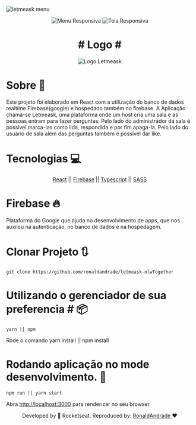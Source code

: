 ![letmeask menu](https://user-images.githubusercontent.com/69542454/123496342-06f41100-d5fe-11eb-8cb6-3a027e5e1666.png)

<p align="center"> 
    <img src=https://user-images.githubusercontent.com/69542454/123496344-09566b00-d5fe-11eb-88c8-001067bfe55f.png alt="Menu Responsiva">
  <img src=https://user-images.githubusercontent.com/69542454/123496348-0ce9f200-d5fe-11eb-8b6b-2f6d40070bd7.png alt="Tela Responsiva">
 </p>
 
<h1 align="center"># Logo # </h1>
<p align="center"> 
    <img src=https://user-images.githubusercontent.com/69542454/123496740-f5136d80-d5ff-11eb-8e5a-1b97ac70d13e.png alt="Logo Letmeask">
 </p>



# Sobre 📖

<p>
  Este projeto foi elaborado em React com a utilização do banco de dados realtime Firebase(google) e hospedado também no firebase.
A Aplicação chama-se Letmeask, uma plataforma onde um host cria uma sala e as pessoas entram para fazer perguntas.
Pelo lado do administrador da sala é possivel marca-las como lida, respondida e por fim apaga-la.
Pelo lado do usuário de sala além das perguntas também é possível dar like.
  </p>


# Tecnologias 💻
<p  align="center"> 
 <a href="https://pt-br.reactjs.org/">React</a> || <a href="https://firebase.google.com/">Firebase</a> || <a href="https://www.typescriptlang.org/">Typescript<a> || <a href="https://sass-lang.com/">SASS </a>
</p> 

# Firebase 🔥  
<p> 
  Plataforma do Google que ajuda no desenvolvimento de apps, que nos auxilou na autenticação, no banco de dados e na hospedagem. 
</p>


# Clonar Projeto 🔃

`git clone https://github.com/ronaldandrade/letmeask-nlwTogether`

# Utilizando o gerenciador de sua preferencia # 📦

`yarn || npm `
<p>
  Rode o comando yarn install || npm install
<p/>

# Rodando aplicação no mode desenvolvimento. 🏃

`npm run || yarn start`

Abra [http://localhost:3000](http://localhost:3000) para renderizar no seu browser.


<p align="center">Developed by 🚀 Rocketseat. Reproduced by: <a href="https://github.com/ronaldandrade/letmeask-nlwTogether">RonaldAndrade <a> ❤️ </p>
